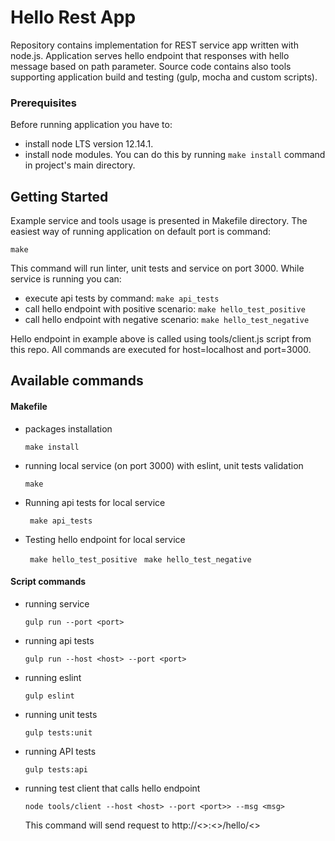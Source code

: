 # Hello Rest App

Repository contains implementation for REST service app written with node.js.
Application serves hello endpoint that responses with hello message based on path parameter.
Source code contains also tools supporting application build and testing (gulp, mocha and custom scripts).

### Prerequisites

Before running application you have to:
 * install node LTS version 12.14.1.
 * install node modules. You can do this by running `make install` command in project's main directory.

## Getting Started

Example service and tools usage is presented in Makefile directory.
The easiest way of running application on default port is command:

```
make
```

This command will run linter, unit tests and service on port 3000.
While service is running you can:

* execute api tests by command: ```make api_tests```
* call hello endpoint with positive scenario: ```make hello_test_positive```
* call hello endpoint with negative scenario: ```make hello_test_negative```

Hello endpoint in example above is called using tools/client.js script from this repo.
All commands are executed for host=localhost and port=3000.

## Available commands

#### Makefile

* packages installation

    ```make install```

* running local service (on port 3000) with eslint, unit tests validation

    ``` make ```

* Running api tests for local service

    ``` make api_tests```

* Testing hello endpoint for local service
    
    ``` make hello_test_positive```
    ``` make hello_test_negative```


#### Script commands

* running service

    ```gulp run --port <port>```

* running api tests

    ```gulp run --host <host> --port <port>```

* running eslint

    ```gulp eslint```

* running unit tests

    ```gulp tests:unit```

* running API tests

    ```gulp tests:api```

* running test client that calls hello endpoint

    ```node tools/client --host <host> --port <port>> --msg <msg>```
    
    This command will send request to http://<<host>>:<<port>>/hello/<<msg>>
